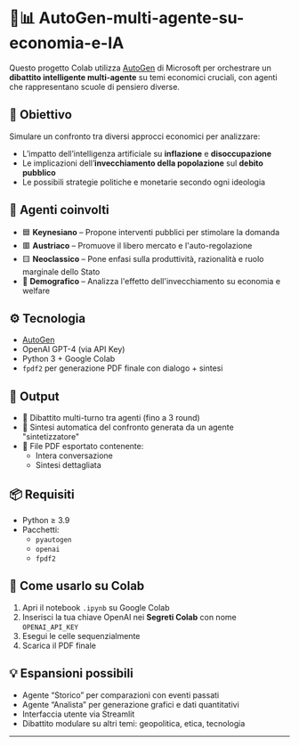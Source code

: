# 🤖📊 AutoGen-multi-agente-su-economia-e-IA

Questo progetto Colab utilizza [AutoGen](https://github.com/microsoft/autogen) di Microsoft per orchestrare un **dibattito intelligente multi-agente** su temi economici cruciali, con agenti che rappresentano scuole di pensiero diverse.

## 🎯 Obiettivo

Simulare un confronto tra diversi approcci economici per analizzare:

- L’impatto dell’intelligenza artificiale su **inflazione** e **disoccupazione**
- Le implicazioni dell’**invecchiamento della popolazione** sul **debito pubblico**
- Le possibili strategie politiche e monetarie secondo ogni ideologia

## 👥 Agenti coinvolti

- 🟦 **Keynesiano** – Propone interventi pubblici per stimolare la domanda
- 🟥 **Austriaco** – Promuove il libero mercato e l'auto-regolazione
- 🟨 **Neoclassico** – Pone enfasi sulla produttività, razionalità e ruolo marginale dello Stato
- 🧓 **Demografico** – Analizza l'effetto dell'invecchiamento su economia e welfare

## ⚙️ Tecnologia

- [AutoGen](https://github.com/microsoft/autogen)
- OpenAI GPT-4 (via API Key)
- Python 3 + Google Colab
- `fpdf2` per generazione PDF finale con dialogo + sintesi

## 📄 Output

- 🔁 Dibattito multi-turno tra agenti (fino a 3 round)
- 🧠 Sintesi automatica del confronto generata da un agente "sintetizzatore"
- 📄 File PDF esportato contenente:
  - Intera conversazione
  - Sintesi dettagliata

## 📦 Requisiti

- Python ≥ 3.9
- Pacchetti:
  - `pyautogen`
  - `openai`
  - `fpdf2`

## 🚀 Come usarlo su Colab

1. Apri il notebook `.ipynb` su Google Colab
2. Inserisci la tua chiave OpenAI nei **Segreti Colab** con nome `OPENAI_API_KEY`
3. Esegui le celle sequenzialmente
4. Scarica il PDF finale

## 💡 Espansioni possibili

- Agente “Storico” per comparazioni con eventi passati
- Agente “Analista” per generazione grafici e dati quantitativi
- Interfaccia utente via Streamlit
- Dibattito modulare su altri temi: geopolitica, etica, tecnologia

---


